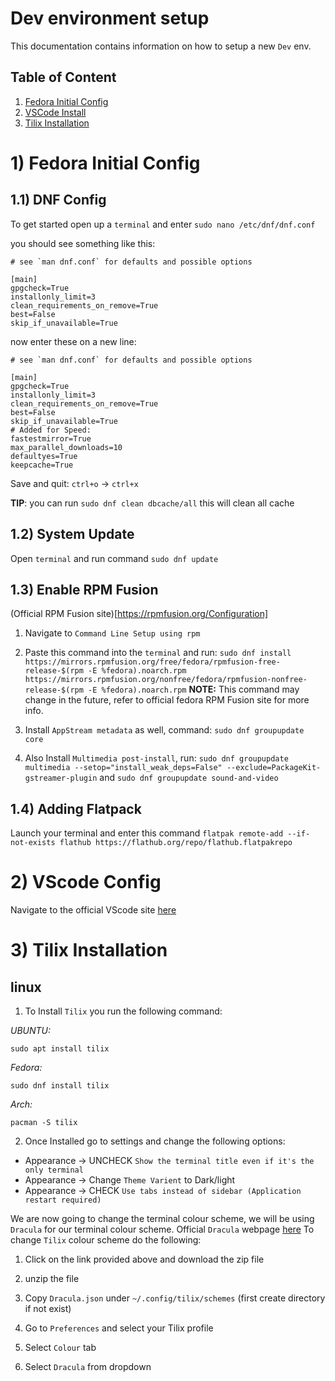 # Dev environment setup

This documentation contains information on how to setup a new `Dev` env.



## Table of Content

1. [Fedora Initial Config](#1-fedora-initial-config)
2. [VSCode Install](#2-vscode-config)
3. [Tilix Installation]()


# 1) Fedora Initial Config

## 1.1) DNF Config

To get started open up a `terminal` and enter `sudo nano /etc/dnf/dnf.conf`

you should see something like this:
```
# see `man dnf.conf` for defaults and possible options

[main]
gpgcheck=True
installonly_limit=3
clean_requirements_on_remove=True
best=False
skip_if_unavailable=True
```

now enter these on a new line:

```
# see `man dnf.conf` for defaults and possible options

[main]
gpgcheck=True
installonly_limit=3
clean_requirements_on_remove=True
best=False
skip_if_unavailable=True
# Added for Speed:
fastestmirror=True
max_parallel_downloads=10
defaultyes=True
keepcache=True
```

Save and quit: `ctrl+o` -> `ctrl+x`

**TIP**: you can run `sudo dnf clean dbcache/all` this will clean all cache



## 1.2) System Update


Open `terminal` and run command `sudo dnf update`


## 1.3) Enable RPM Fusion

(Official RPM Fusion site)[https://rpmfusion.org/Configuration]

1. Navigate to `Command Line Setup using rpm`

2. Paste this command into the `terminal` and run:
 `sudo dnf install https://mirrors.rpmfusion.org/free/fedora/rpmfusion-free-release-$(rpm -E %fedora).noarch.rpm https://mirrors.rpmfusion.org/nonfree/fedora/rpmfusion-nonfree-release-$(rpm -E %fedora).noarch.rpm`
**NOTE:** This command may change in the future, refer to official fedora RPM Fusion site for more info.

3. Install `AppStream metadata` as well, command:
`sudo dnf groupupdate core`

4. Also Install `Multimedia post-install`, run:
`sudo dnf groupupdate multimedia --setop="install_weak_deps=False" --exclude=PackageKit-gstreamer-plugin`
and 
`sudo dnf groupupdate sound-and-video`


## 1.4) Adding Flatpack

Launch your terminal and enter this command `flatpak remote-add --if-not-exists flathub https://flathub.org/repo/flathub.flatpakrepo`

# 2) VScode Config

Navigate to the official VScode site [here](https://code.visualstudio.com/docs/setup/linux)

# 3) Tilix Installation

## linux
1. To Install `Tilix` you run the following command:

*UBUNTU:*
```
sudo apt install tilix
```
*Fedora:*
```
sudo dnf install tilix
```
*Arch:*
```
pacman -S tilix
```

2. Once Installed go to settings and change the following options:

  - Appearance -> UNCHECK `Show the terminal title even if it's the only terminal`
  - Appearance -> Change `Theme Varient` to Dark/light
  - Appearance -> CHECK `Use tabs instead of sidebar (Application restart required)`

We are now going to change the terminal colour scheme, we will be using `Dracula` for our terminal 
colour scheme. Official `Dracula` webpage [here](https://draculatheme.com/tilix) 
To change `Tilix` colour scheme do the following:

1. Click on the link provided above and download the zip file

2. unzip the file

3. Copy `Dracula.json` under `~/.config/tilix/schemes` (first create directory if not exist)

4. Go to `Preferences` and select your Tilix profile

5. Select `Colour` tab 

6. Select `Dracula` from dropdown





 
